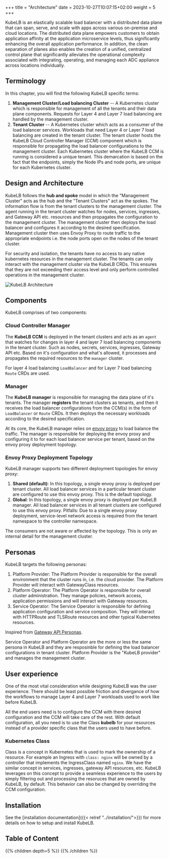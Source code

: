 +++
title = "Architecture"
date = 2023-10-27T10:07:15+02:00
weight = 5
+++

KubeLB is an elastically scalable load balancer with a distributed data plane that can span, serve, and scale with apps across various on-premise and cloud locations. The distributed data plane empowers customers to obtain application affinity at the application microservice levels, thus significantly enhancing the overall application performance. In addition, the clean separation of planes also enables the creation of a unified, centralized control plane that significantly alleviates the operational complexity associated with integrating, operating, and managing each ADC appliance across locations individually.

## Terminology

In this chapter, you will find the following KubeLB specific terms:

1. **Management Cluster/Load balancing Cluster** -- A Kubernetes cluster which is responsible for management of all the tenants and their data plane components. Requests for Layer 4 and Layer 7 load balancing are handled by the management cluster.
2. **Tenant Cluster** -- A Kubernetes cluster which acts as a consumer of the load balancer services. Workloads that need Layer 4 or Layer 7 load balancing are created in the tenant cluster. The tenant cluster hosts the KubeLB Cloud Controller Manager (CCM) component which is responsible for propagating the load balancer configurations to the management cluster. Each Kubernetes cluster where the KubeLB CCM is running is considered a unique tenant. This demarcation is based on the fact that the endpoints, simply the Node IPs and node ports, are unique for each Kubernetes cluster.

## Design and Architecture

KubeLB follows the **hub and spoke** model in which the "Management Cluster" acts as the hub and the "Tenant Clusters" act as the spokes. The information flow is from the tenant clusters to the management cluster. The agent running in the tenant cluster watches for nodes, services, ingresses, and Gateway API etc. resources and then propagates the configuration to the management cluster. The management cluster then deploys the load balancer and configures it according to the desired specification. Management cluster then uses Envoy Proxy to route traffic to the appropriate endpoints i.e. the node ports open on the nodes of the tenant cluster.

For security and isolation, the tenants have no access to any native kubernetes resources in the management cluster. The tenants can only interact with the management cluster via the KubeLB CRDs. This ensures that they are not exceeding their access level and only perform controlled operations in the management cluster.

<!-- TODO: Needs to be updated -->
![KubeLB Architecture](/img/kubelb/common/architecture.png "KubeLB Architecture")

## Components

KubeLB comprises of two components:

### Cloud Controller Manager

The **KubeLB CCM** is deployed in the tenant clusters and acts as an `agent` that watches for changes in layer 4 and layer 7 load balancing components in the tenant cluster. Such as nodes, secrets, services, ingresses, Gateway API etc. Based on it's configuration and what's allowed, it processes and propagates the required resources to the `manager` cluster.

For layer 4 load balancing `LoadBalancer` and for Layer 7 load balancing `Route` CRDs are used.

### Manager

The **KubeLB manager** is responsible for managing the data plane of it's tenants. The manager **registers** the tenant clusters as tenants, and then it receives the load balancer configurations from the CCM(s) in the form of `LoadBalancer` or `Route` CRDs. It then deploys the necessary workloads according to the desired specification.

At its core, the KubeLB manager relies on [envoy proxy][1] to load balance the traffic. The manager is responsible for deploying the envoy proxy and configuring it to for each load balancer service per tenant, based on the envoy proxy deployment topology.

### Envoy Proxy Deployment Topology

KubeLB manager supports two different deployment topologies for envoy proxy:

1. **Shared (default)**: In this topology, a single envoy proxy is deployed per tenant cluster. All load balancer services in a particular tenant cluster are configured to use this envoy proxy. This is the default topology.
2. **Global**: In this topology, a single envoy proxy is deployed per KubeLB manager. All load balancer services in all tenant clusters are configured to use this envoy proxy. Pitfalls: Due to a single envoy proxy deployment, service-level network access is required from the tenant namespace to the controller namespace.

The consumers are not aware or affected by the topology. This is only an internal detail for the management cluster.

## Personas

KubeLB targets the following personas:

1. Platform Provider: The Platform Provider is responsible for the overall environment that the cluster runs in, i.e. the cloud provider. The Platform Provider will interact with GatewayClass resources.
2. Platform Operator: The Platform Operator is responsible for overall cluster administration. They manage policies, network access, application permissions and will interact with Gateway resources.
3. Service Operator: The Service Operator is responsible for defining application configuration and service composition. They will interact with HTTPRoute and TLSRoute resources and other typical Kubernetes resources.

Inspired from [Gateway API Personas](https://gateway-api.sigs.k8s.io/#personas).

Service Operator and Platform Operator are the more or less the same persona in KubeLB and they are resposinble for defining the load balancer configurations in tenant cluster. Platform Provider is the "KubeLB provider" and manages the management cluster.

## User experience

One of the most vital consideration while designing KubeLB was the user experience. There should be least possible friction and divergance of how the workflows to manage Layer 4 and Layer 7 workloads used to work like before KubeLB.

All the end users need is to configure the CCM with there desired configuration and the CCM will take care of the rest. With default configuration, all you need is to use the Class **kubelb** for your resources instead of a provider specific class that the users used to have before.

### Kubernetes Class

Class is a concept in Kubernetes that is used to mark the ownership of a resource. For example an Ingress with `class: nginx` will be owned by a controller that implements the IngressClass named `nginx`. We have the similar concept in services, ingresses, gateway API resources, etc. KubeLB leverages on this concept to provide a seamless experience to the users by simply filtering out and processing the resoruces that are owned by KubeLB, by default. This behavior can also be changed by overriding the CCM configuration.

## Installation

See the [installation documentation]({{< relref "../installation/">}}) for more details on how to setup and install KubeLB.

[1]: https://github.com/envoyproxy/envoy

## Table of Content

{{% children depth=5 %}}
{{% /children %}}
